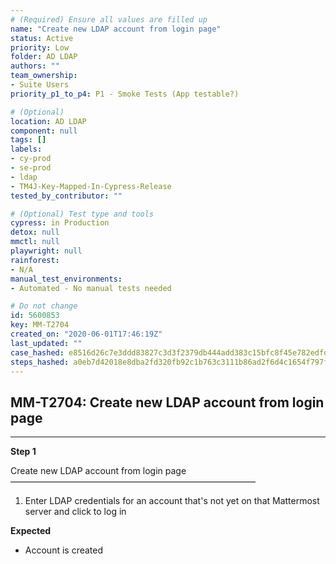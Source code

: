 ```yaml
---
# (Required) Ensure all values are filled up
name: "Create new LDAP account from login page"
status: Active
priority: Low
folder: AD LDAP
authors: ""
team_ownership: 
- Suite Users
priority_p1_to_p4: P1 - Smoke Tests (App testable?)

# (Optional)
location: AD LDAP
component: null
tags: []
labels: 
- cy-prod
- se-prod
- ldap
- TM4J-Key-Mapped-In-Cypress-Release
tested_by_contributor: ""

# (Optional) Test type and tools
cypress: in Production
detox: null
mmctl: null
playwright: null
rainforest: 
- N/A
manual_test_environments: 
- Automated - No manual tests needed

# Do not change
id: 5600853
key: MM-T2704
created_on: "2020-06-01T17:46:19Z"
last_updated: ""
case_hashed: e8516d26c7e3ddd83827c3d3f2379db444add383c15bfc8f45e782edfdbffbe08a2355a7ace690b0cfb2b318d1901f03
steps_hashed: a0eb7d42018e8dba2fd320fb92c1b763c3111b86ad2f6d4c1654f797f616f1ab585c86c80cae1d0a1c69515076bdc2ac
---
```


<!-- (Auto-generated) Based on frontmatter's "key" and "name" -->

## MM-T2704: Create new LDAP account from login page

---

**Step 1**

Create new LDAP account from login page\
————————————————————————————

1. Enter LDAP credentials for an account that's not yet on that Mattermost server and click to log in

**Expected**

- Account is created
